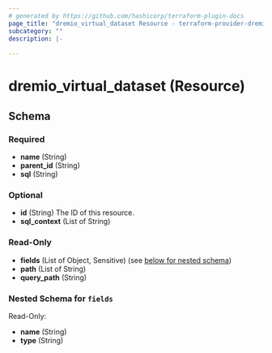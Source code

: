```yaml
---
# generated by https://github.com/hashicorp/terraform-plugin-docs
page_title: "dremio_virtual_dataset Resource - terraform-provider-dremio"
subcategory: ""
description: |-
  
---
```


# dremio_virtual_dataset (Resource)





<!-- schema generated by tfplugindocs -->
## Schema

### Required

- **name** (String)
- **parent_id** (String)
- **sql** (String)

### Optional

- **id** (String) The ID of this resource.
- **sql_context** (List of String)

### Read-Only

- **fields** (List of Object, Sensitive) (see [below for nested schema](#nestedatt--fields))
- **path** (List of String)
- **query_path** (String)

<a id="nestedatt--fields"></a>
### Nested Schema for `fields`

Read-Only:

- **name** (String)
- **type** (String)


